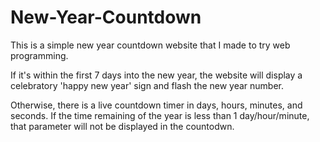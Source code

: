 # New-Year-Countdown

This is a simple new year countdown website that I made to try web programming. 

If it's within the first 7 days into the new year, the website will display a celebratory 'happy new year' sign and flash the new year number. 

Otherwise, there is a live countdown timer in days, hours, minutes, and seconds. If the time remaining of the year is less than 1 day/hour/minute, that parameter will not be displayed in the countodwn. 
